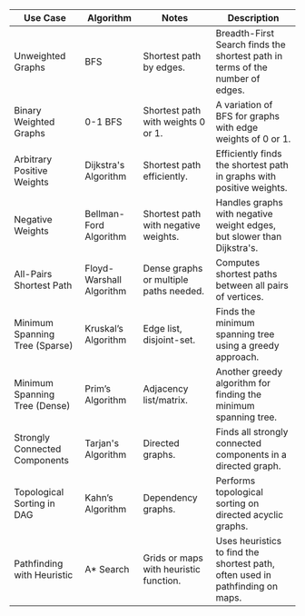 | Use Case                        | Algorithm               | Notes                                      | Description                                                                 |
|---------------------------------|-------------------------|--------------------------------------------|-----------------------------------------------------------------------------|
| Unweighted Graphs               | BFS                     | Shortest path by edges.                    | Breadth-First Search finds the shortest path in terms of the number of edges. |
| Binary Weighted Graphs          | 0-1 BFS                 | Shortest path with weights 0 or 1.         | A variation of BFS for graphs with edge weights of 0 or 1.                   |
| Arbitrary Positive Weights      | Dijkstra's Algorithm    | Shortest path efficiently.                 | Efficiently finds the shortest path in graphs with positive weights.         |
| Negative Weights                | Bellman-Ford Algorithm  | Shortest path with negative weights.       | Handles graphs with negative weight edges, but slower than Dijkstra's.       |
| All-Pairs Shortest Path         | Floyd-Warshall Algorithm| Dense graphs or multiple paths needed.     | Computes shortest paths between all pairs of vertices.                       |
| Minimum Spanning Tree (Sparse)  | Kruskal’s Algorithm     | Edge list, disjoint-set.                   | Finds the minimum spanning tree using a greedy approach.                     |
| Minimum Spanning Tree (Dense)   | Prim’s Algorithm        | Adjacency list/matrix.                     | Another greedy algorithm for finding the minimum spanning tree.              |
| Strongly Connected Components   | Tarjan's Algorithm      | Directed graphs.                           | Finds all strongly connected components in a directed graph.                 |
| Topological Sorting in DAG      | Kahn’s Algorithm        | Dependency graphs.                         | Performs topological sorting on directed acyclic graphs.                     |
| Pathfinding with Heuristic      | A* Search               | Grids or maps with heuristic function.     | Uses heuristics to find the shortest path, often used in pathfinding on maps.|
